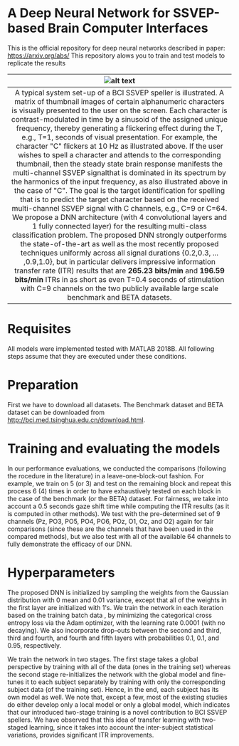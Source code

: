 # A Deep Neural Network for SSVEP-based Brain Computer Interfaces
This is the official repository for deep neural networks described in paper: https://arxiv.org/abs/ 
This repository alows you to train and test models to replicate the results

|![alt text](https://github.com/osmanberke/Deep-SSVEP-BCI/blob/main/system.png)|
|:--:| 
|A typical system set-up of a BCI SSVEP speller is illustrated. A matrix of thumbnail images of certain alphanumeric characters is visually presented to the user on the screen. Each character is contrast-modulated in time by a sinusoid of the assigned unique frequency, thereby generating a flickering effect during the T, e.g., T=1, seconds of visual presentation. For example, the character "C" flickers at 10 Hz as illustrated above. If the user wishes to spell a character and attends to the corresponding thumbnail, then the steady state brain response manifests the multi-channel SSVEP signalthat is dominated in its spectrum by the harmonics of the input frequency, as also illustrated above in the case of "C". The goal is the target identification for spelling that is to predict the target character based on the received multi-channel SSVEP signal with C channels, e.g., C=9 or C=64. We propose a DNN architecture (with 4 convolutional layers and 1 fully connected layer) for the resulting multi-class classification problem. The proposed DNN strongly outperforms the state-of-the-art as well as the most recently proposed techniques uniformly across all signal durations {0.2,0.3, ... ,0.9,1.0}, but in particular delivers impressive information transfer rate (ITR) results that are **265.23 bits/min** and **196.59 bits/min** ITRs in as short as even T=0.4 seconds of stimulation with C=9 channels on the two publicly available large scale benchmark and BETA datasets.|


# Requisites

All models were implemented tested with MATLAB 2018B. All following steps assume that they are executed under these conditions.

# Preparation
First we have to download all datasets.
The Benchmark dataset and BETA dataset can be downloaded from http://bci.med.tsinghua.edu.cn/download.html.



# Training and evaluating the models
In our performance evaluations, we conducted the comparisons (following the rocedure in the literature) in a leave-one-block-out fashion.
For example, we train on 5 (or 3) and test on the remaining block and repeat this process 6 (4) times in order to have exhaustively tested on each block in the case of the benchmark (or the BETA) dataset. For fairness, we take into account a 0.5 seconds gaze shift time while computing the ITR results (as it is computed in other methods). We test with the pre-determined set of 9 channels (Pz, PO3, PO5, PO4, PO6, POz, O1, Oz, and O2) again for fair comparisons (since these are the channels that have been used in the compared methods), but we also test with all of the available 64 channels to fully demonstrate the efficacy of our DNN. 
# Hyperparameters
The proposed DNN is initialized by sampling the weights from the Gaussian distribution with 0 mean and 0.01 variance, except that all of the weights in the first layer are initialized with 1's. We train the network in each iteration based on the training batch data , by minimizing the categorical cross entropy loss via the Adam optimizer, with the learning rate 0.0001 (with no decaying). We also incorporate drop-outs between the second and third, third and fourth, and fourth and fifth layers with probabilities 0.1, 0.1, and 0.95, respectively. 

We train the network in two stages. The first stage takes a global perspective by training with all of the data (ones in the training set) whereas the second stage re-initializes the network with the global model and fine-tunes it to each subject separately by training with only the corresponding subject data (of the training set). Hence, in the end, each subject has its own model as well. We note that, except a few, most of the existing studies do either develop only a local model or only a global model, which indicates that our introduced two-stage training is a novel contribution to BCI SSVEP spellers. We have observed that this idea of transfer learning with two-staged learning, since it takes into account the inter-subject statistical variations, provides significant ITR improvements.
